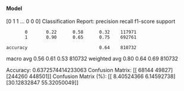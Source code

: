 #### Model
[0 1 1 ... 0 0 0]
Classification Report:
              precision    recall  f1-score   support

           0       0.22      0.58      0.32    117971
           1       0.90      0.65      0.75    692761

    accuracy                           0.64    810732
   macro avg       0.56      0.61      0.53    810732
weighted avg       0.80      0.64      0.69    810732

Accuracy: 0.6372574414233063
Confusion Matrix:
[[ 68144  49827]
 [244260 448501]]
Confusion Matrix (%):
[[ 8.40524366  6.14592738]
 [30.12832847 55.32050049]]
